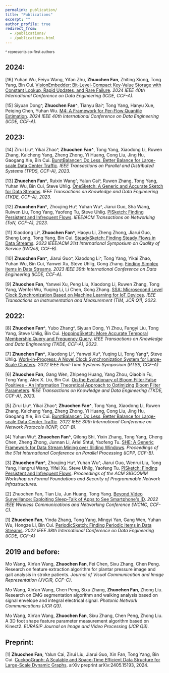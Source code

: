 ```yaml
---
permalink: publication/
title: "Publications"
excerpt: ""
author_profile: true
redirect_from: 
  - /publications/
  - /publications.html
---
```

<small> ^ represents co-first authors</small>

## 2024:
  [16] Yuhan Wu, Feiyu Wang, Yifan Zhu, **Zhuochen Fan**, Zhiting Xiong, Tong Yang, Bin Cui. [VisionEmbedder: Bit-Level-Compact Key-Value Storage with Constant Lookup, Rapid Updates, and Rare Failure](../files/VisionEmbedder.pdf). *2024 IEEE 40th International Conference on Data Engineering (ICDE, CCF-A).*
  
  [15] Siyuan Dong^, **Zhuochen Fan^**, Tianyu Bai^, Tong Yang, Hanyu Xue, Peiqing Chen, Yuhan Wu. [M4: A Framework for Per-Flow Quantile Estimation](../files/M4.pdf). *2024 IEEE 40th International Conference on Data Engineering (ICDE, CCF-A).*
  
## 2023:
  [14] Zirui Liu^, Yikai Zhao^, **Zhuochen Fan^**, Tong Yang, Xiaodong Li, Ruwen Zhang, Kaicheng Yang, Zheng Zhong, Yi Huang, Cong Liu, Jing Hu, Gaogang Xie, Bin Cui. [BurstBalancer: Do Less, Better Balance for Large-scale Data Center Traffic](../files/BurstBalancer_TPDS.pdf). *IEEE Transactions on Parallel and Distributed Systems (TPDS, CCF-A), 2023.* 

  [13] **Zhuochen Fan^**, Ruixin Wang^, Yalun Cai^, Ruwen Zhang, Tong Yang, Yuhan Wu, Bin Cui, Steve Uhlig. [OneSketch: A Generic and Accurate Sketch for Data Streams](../files/OneSketch.pdf). *IEEE Transactions on Knowledge and Data Engineering (TKDE, CCF-A), 2023.*

  [12] **Zhuochen Fan^**, Zhoujing Hu^, Yuhan Wu^, Jiarui Guo, Sha Wang, Ruiwen Liu, Tong Yang, Yaofeng Tu, Steve Uhlig. [PISketch: Finding Persistent and Infrequent Flows](../files/PISketch_ToN.pdf). *IEEE/ACM Transactions on Networking (ToN, CCF-A), 2023.*

  [11] Xiaodong Li^, **Zhuochen Fan^**, Haoyu Li, Zheng Zhong, Jiarui Guo, Sheng Long, Tong Yang, Bin Cui. [SteadySketch: Finding Steady Flows in Data Streams](../files/SteadySketch_IWQoS.pdf). *2023 IEEE/ACM 31st International Symposium on Quality of Service (IWQoS, CCF-B).*

  [10] **Zhuochen Fan^**, Jiarui Guo^, Xiaodong Li^, Tong Yang, Yikai Zhao, Yuhan Wu, Bin Cui, Yanwei Xu, Steve Uhlig, Gong Zhang. [Finding Simplex Items in Data Streams](../files/X-Sketch.pdf). *2023 IEEE 39th International Conference on Data Engineering (ICDE, CCF-A).*

  [9] **Zhuochen Fan**, Yanwei Xu, Peng Liu, Xiaodong Li, Ruwen Zhang, Tong Yang, Wenfei Wu, Yuqing Li, Li Chen, Gong Zhang. [SSA: Microsecond Level Clock Synchronization Based on Machine Learning for IoT Devices](../files/SSA.pdf). *IEEE Transactions on Instrumentation and Measurement (TIM, JCR Q1), 2023.*

## 2022:
  [8] **Zhuochen Fan^**, Yubo Zhang^, Siyuan Dong, Yi Zhou, Fangyi Liu, Tong Yang, Steve Uhlig, Bin Cui. [HoppingSketch: More Accurate Temporal Membership Query and Frequency Query](../files/HoppingSketch.pdf). *IEEE Transactions on Knowledge and Data Engineering (TKDE, CCF-A), 2023.*

  [7] **Zhuochen Fan^**, Xiaodong Li^, Yanwei Xu*, Yuqing Li, Tong Yang*, Steve Uhlig. [Work-in-Progress: A Novel Clock Synchronization System for Large-Scale Clusters](../files/CAT-Sync.pdf). *2022 IEEE Real-Time Systems Symposium (RTSS, CCF-A)*

  [6] **Zhuochen Fan**, Gang Wen, Zhipeng Huang, Yang Zhou, Qiaobin Fu, Tong Yang, Alex X. Liu, Bin Cui. [On the Evolutionary of Bloom Filter False Positives - An Information Theoretical Approach to Optimizing Bloom Filter Parameters](../files/BloomFilter-FP.pdf). *IEEE Transactions on Knowledge and Data Engineering (TKDE, CCF-A), 2023.*

  [5] Zirui Liu^, Yikai Zhao^, **Zhuochen Fan^**, Tong Yang, Xiaodong Li, Ruwen Zhang, Kaicheng Yang, Zheng Zhong, Yi Huang, Cong Liu, Jing Hu, Gaogang Xie, Bin Cui. [BurstBalancer: Do Less, Better Balance for Large-scale Data Center Traffic](../files/BurstBalancer_ICNP.pdf). *2022 IEEE 30th International Conference on Network Protocols (ICNP, CCF-B).*

  [4] Yuhan Wu^, **Zhuochen Fan^**, Qilong Shi, Yixin Zhang, Tong Yang, Cheng Chen, Zheng Zhong, Junnan Li, Ariel Shtul, Yaofeng Tu. [SHE: A Generic Framework for Data Stream Mining over Sliding Windows](../files/SHE.pdf). *Proceedings of the 51st International Conference on Parallel Processing (ICPP, CCF-B).* 

  [3] **Zhuochen Fan^**, Zhoujing Hu^, Yuhan Wu^, Jiarui Guo, Wenrui Liu, Tong Yang, Hengrui Wang, Yifei Xu, Steve Uhlig, Yaofeng Tu. [PISketch: Finding Persistent and Infrequent Flows](../files/PISketch_SIGCOMMW.pdf). *Proceedings of the ACM SIGCOMM Workshop on Formal Foundations and Security of Programmable Network Infrastructures.*

  [2] Zhuochen Fan, Tian Liu, Jun Huang, Tong Yang. [Beyond Video Surveillance: Exploiting Sleep-Talk of Apps to See Smartphone's ID](../files/IDCam.pdf). *2022 IEEE Wireless Communications and Networking Conference (WCNC, CCF-C).* 

  [1] **Zhuochen Fan**, Yinda Zhang, Tong Yang, Mingyi Yan, Gang Wen, Yuhan Wu, Hongze Li, Bin Cui. [PeriodicSketch: Finding Periodic Items in Data Streams](../files/PeriodicSketch.pdf). *2022 IEEE 38th International Conference on Data Engineering (ICDE, CCF-A)*

## 2019 and before:

Mo Wang, Xin’an Wang, **Zhuochen Fan**, Fei Chen, Sixu Zhang, Chen Peng. Research on feature extraction algorithm for plantar pressure image and gait analysis in stroke patients. *Journal of Visual Communication and Image Representation (JVCIR, CCF-C).*

Mo Wang, Xin’an Wang, Chen Peng, Sixu Zhang, **Zhuochen Fan**, Zhong Liu. Research on EMG segmentation algorithm and walking analysis based on signal envelope and integral electrical signal. *Photonic Network Communications (JCR Q3).* 

Mo Wang, Xin’an Wang, **Zhuochen Fan**, Sixu Zhang, Chen Peng, Zhong Liu. A 3D foot shape feature parameter measurement algorithm based on Kinect2. *EURASIP Journal on Image and Video Processing (JCR Q3).*

## Preprint:
  [1] **Zhuochen Fan**, Yalun Cai, Zirui Liu, Jiarui Guo, Xin Fan, Tong Yang, Bin Cui. [CuckooGraph: A Scalable and Space-Time Efficient Data Structure for Large-Scale Dynamic Graphs](https://arxiv.org/pdf/2405.15193). arXiv preprint arXiv:2405.15193, 2024.


